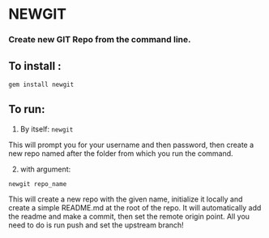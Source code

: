 # NEWGIT

### Create new GIT Repo from the command line. 

## To install :


```gem install newgit```


## To run:

1) By itself:
```newgit ```

This will prompt you for your username and then password, then create a new repo named after the folder from which you run the command.

2) with argument:

```newgit repo_name ```

This will create a new repo with the given name, initialize it locally and create a simple README.md at the root of the repo. It will automatically add the readme and make a commit, then set the remote origin point. All you need to do is run push and set the upstream branch!
